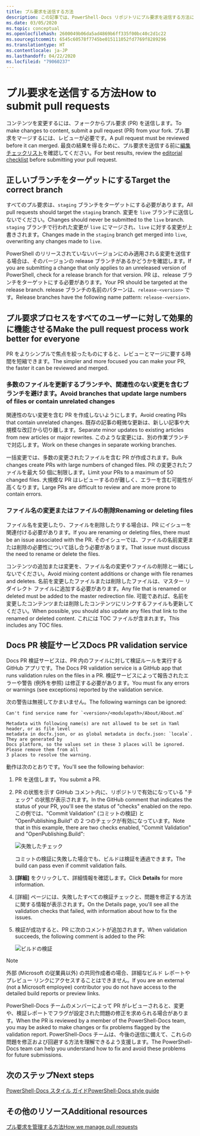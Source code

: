```yaml
---
title: プル要求を送信する方法
description: この記事では、PowerShell-Docs リポジトリにプル要求を送信する方法について説明します。
ms.date: 03/05/2020
ms.topic: conceptual
ms.openlocfilehash: 2600049b06da5ad4869b6ff335f00bc40c2d1c22
ms.sourcegitcommit: 6545c60578f7745be015111052fd7769f8289296
ms.translationtype: HT
ms.contentlocale: ja-JP
ms.lasthandoff: 04/22/2020
ms.locfileid: "79060237"
---
```

# <a name="how-to-submit-pull-requests"></a><span data-ttu-id="96349-103">プル要求を送信する方法</span><span class="sxs-lookup"><span data-stu-id="96349-103">How to submit pull requests</span></span>

<span data-ttu-id="96349-104">コンテンツを変更するには、フォークからプル要求 (PR) を送信します。</span><span class="sxs-lookup"><span data-stu-id="96349-104">To make changes to content, submit a pull request (PR) from your fork.</span></span> <span data-ttu-id="96349-105">プル要求をマージするには、レビューが必要です。</span><span class="sxs-lookup"><span data-stu-id="96349-105">A pull request must be reviewed before it can merged.</span></span> <span data-ttu-id="96349-106">最良の結果を得るために、プル要求を送信する前に[編集チェックリスト](editorial-checklist.md)を確認してください。</span><span class="sxs-lookup"><span data-stu-id="96349-106">For best results, review the [editorial checklist](editorial-checklist.md) before submitting your pull request.</span></span>

## <a name="target-the-correct-branch"></a><span data-ttu-id="96349-107">正しいブランチをターゲットにする</span><span class="sxs-lookup"><span data-stu-id="96349-107">Target the correct branch</span></span>

<span data-ttu-id="96349-108">すべてのプル要求は、`staging` ブランチをターゲットにする必要があります。</span><span class="sxs-lookup"><span data-stu-id="96349-108">All pull requests should target the `staging` branch.</span></span> <span data-ttu-id="96349-109">変更を `live` ブランチに送信しないでください。</span><span class="sxs-lookup"><span data-stu-id="96349-109">Changes should never be submitted to the `live` branch.</span></span> <span data-ttu-id="96349-110">`staging` ブランチで行われた変更が `live` にマージされ、`live` に対する変更が上書きされます。</span><span class="sxs-lookup"><span data-stu-id="96349-110">Changes made in the `staging` branch get merged into `live`, overwriting any changes made to `live`.</span></span>

<span data-ttu-id="96349-111">PowerShell のリリースされていないバージョンにのみ適用される変更を送信する場合は、そのバージョンの release ブランチがあるかどうかを確認します。</span><span class="sxs-lookup"><span data-stu-id="96349-111">If you are submitting a change that only applies to an unreleased version of PowerShell, check for a release branch for that version.</span></span> <span data-ttu-id="96349-112">PR は、release ブランチをターゲットにする必要があります。</span><span class="sxs-lookup"><span data-stu-id="96349-112">Your PR should be targeted at the release branch.</span></span> <span data-ttu-id="96349-113">release ブランチの名前のパターンは、`release-<version>` です。</span><span class="sxs-lookup"><span data-stu-id="96349-113">Release branches have the following name pattern: `release-<version>`.</span></span>

## <a name="make-the-pull-request-process-work-better-for-everyone"></a><span data-ttu-id="96349-114">プル要求プロセスをすべてのユーザーに対して効果的に機能させる</span><span class="sxs-lookup"><span data-stu-id="96349-114">Make the pull request process work better for everyone</span></span>

<span data-ttu-id="96349-115">PR をよりシンプルで焦点を絞ったものにすると、レビューとマージに要する時間を短縮できます。</span><span class="sxs-lookup"><span data-stu-id="96349-115">The simpler and more focused you can make your PR, the faster it can be reviewed and merged.</span></span>

### <a name="avoid-branches-that-update-large-numbers-of-files-or-contain-unrelated-changes"></a><span data-ttu-id="96349-116">多数のファイルを更新するブランチや、関連性のない変更を含むブランチを避けます。</span><span class="sxs-lookup"><span data-stu-id="96349-116">Avoid branches that update large numbers of files or contain unrelated changes</span></span>

<span data-ttu-id="96349-117">関連性のない変更を含む PR を作成しないようにします。</span><span class="sxs-lookup"><span data-stu-id="96349-117">Avoid creating PRs that contain unrelated changes.</span></span> <span data-ttu-id="96349-118">既存の記事の軽微な更新は、新しい記事や大規模な改訂から切り離します。</span><span class="sxs-lookup"><span data-stu-id="96349-118">Separate minor updates to existing articles from new articles or major rewrites.</span></span> <span data-ttu-id="96349-119">このような変更には、別の作業ブランチで対応します。</span><span class="sxs-lookup"><span data-stu-id="96349-119">Work on these changes in separate working branches.</span></span>

<span data-ttu-id="96349-120">一括変更では、多数の変更されたファイルを含む PR が作成されます。</span><span class="sxs-lookup"><span data-stu-id="96349-120">Bulk changes create PRs with large numbers of changed files.</span></span> <span data-ttu-id="96349-121">PR の変更されたファイルを最大 50 個に制限します。</span><span class="sxs-lookup"><span data-stu-id="96349-121">Limit your PRs to a maximum of 50 changed files.</span></span> <span data-ttu-id="96349-122">大規模な PR はレビューするのが難しく、エラーを含む可能性が高くなります。</span><span class="sxs-lookup"><span data-stu-id="96349-122">Large PRs are difficult to review and are more prone to contain errors.</span></span>

### <a name="renaming-or-deleting-files"></a><span data-ttu-id="96349-123">ファイル名の変更またはファイルの削除</span><span class="sxs-lookup"><span data-stu-id="96349-123">Renaming or deleting files</span></span>

<span data-ttu-id="96349-124">ファイル名を変更したり、ファイルを削除したりする場合は、PR にイシューを関連付ける必要があります。</span><span class="sxs-lookup"><span data-stu-id="96349-124">If you are renaming or deleting files, there must be an issue associated with the PR.</span></span> <span data-ttu-id="96349-125">そのイシューでは、ファイルの名前変更または削除の必要性について話し合う必要があります。</span><span class="sxs-lookup"><span data-stu-id="96349-125">That issue must discuss the need to rename or delete the files.</span></span>

<span data-ttu-id="96349-126">コンテンツの追加または変更を、ファイル名の変更やファイルの削除と一緒にしないでください。</span><span class="sxs-lookup"><span data-stu-id="96349-126">Avoid mixing content additions or change with file renames and deletes.</span></span> <span data-ttu-id="96349-127">名前を変更したファイルまたは削除したファイルは、マスター リダイレクト ファイルに追加する必要があります。</span><span class="sxs-lookup"><span data-stu-id="96349-127">Any file that is renamed or deleted must be added to the master redirection file.</span></span> <span data-ttu-id="96349-128">可能であれば、名前を変更したコンテンツまたは削除したコンテンツにリンクするファイルも更新してください。</span><span class="sxs-lookup"><span data-stu-id="96349-128">When possible, you should also update any files that link to the renamed or deleted content.</span></span> <span data-ttu-id="96349-129">これには TOC ファイルが含まれます。</span><span class="sxs-lookup"><span data-stu-id="96349-129">This includes any TOC files.</span></span>

## <a name="docs-pr-validation-service"></a><span data-ttu-id="96349-130">Docs PR 検証サービス</span><span class="sxs-lookup"><span data-stu-id="96349-130">Docs PR validation service</span></span>

<span data-ttu-id="96349-131">Docs PR 検証サービスは、PR 内のファイルに対して検証ルールを実行する GitHub アプリです。</span><span class="sxs-lookup"><span data-stu-id="96349-131">The Docs PR validation service is a GitHub app that runs validation rules on the files in a PR.</span></span> <span data-ttu-id="96349-132">検証サービスによって報告されたエラーや警告 (例外を参照) は修正する必要があります。</span><span class="sxs-lookup"><span data-stu-id="96349-132">You must fix any errors or warnings (see exceptions) reported by the validation service.</span></span>

<span data-ttu-id="96349-133">次の警告は無視してかまいません。</span><span class="sxs-lookup"><span data-stu-id="96349-133">The following warnings can be ignored:</span></span>

```
Can't find service name for `<version>/<modulepath>/About/About.md`
```

```
Metadata with following name(s) are not allowed to be set in Yaml header, or as file level
metadata in docfx.json, or as global metadata in docfx.json: `locale`. They are generated by
Docs platform, so the values set in these 3 places will be ignored. Please remove them from all
3 places to resolve the warning.
```

<span data-ttu-id="96349-134">動作は次のとおりです。</span><span class="sxs-lookup"><span data-stu-id="96349-134">You'll see the following behavior:</span></span>

1. <span data-ttu-id="96349-135">PR を送信します。</span><span class="sxs-lookup"><span data-stu-id="96349-135">You submit a PR.</span></span>
1. <span data-ttu-id="96349-136">PR の状態を示す GitHub コメント内に、リポジトリで有効になっている "チェック" の状態が表示されます。</span><span class="sxs-lookup"><span data-stu-id="96349-136">In the GitHub comment that indicates the status of your PR, you'll see the status of "checks" enabled on the repo.</span></span> <span data-ttu-id="96349-137">この例では、"Commit Validation" (コミットの検証) と "OpenPublishing.Build" の 2 つのチェックが有効になっています。</span><span class="sxs-lookup"><span data-stu-id="96349-137">Note that in this example, there are two checks enabled, "Commit Validation" and "OpenPublishing.Build":</span></span>

   ![失敗したチェック](media/pull-requests/validation-failed.png)

   <span data-ttu-id="96349-139">コミットの検証に失敗した場合でも、ビルドは検証を通過できます。</span><span class="sxs-lookup"><span data-stu-id="96349-139">The build can pass even if commit validation fails.</span></span>

1. <span data-ttu-id="96349-140">**[詳細]** をクリックして、詳細情報を確認します。</span><span class="sxs-lookup"><span data-stu-id="96349-140">Click **Details** for more information.</span></span>
1. <span data-ttu-id="96349-141">[詳細] ページには、失敗したすべての検証チェックと、問題を修正する方法に関する情報が表示されます。</span><span class="sxs-lookup"><span data-stu-id="96349-141">On the Details page, you'll see all the validation checks that failed, with information about how to fix the issues.</span></span>
1. <span data-ttu-id="96349-142">検証が成功すると、PR に次のコメントが追加されます。</span><span class="sxs-lookup"><span data-stu-id="96349-142">When validation succeeds, the following comment is added to the PR:</span></span>

   ![ビルドの検証](media/pull-requests/build-validation.png)

> [!NOTE]
> <span data-ttu-id="96349-144">外部 (Microsoft の従業員以外) の共同作成者の場合、詳細なビルド レポートやプレビュー リンクにアクセスすることはできません。</span><span class="sxs-lookup"><span data-stu-id="96349-144">If you are an external (not a Microsoft employee) contributor you do not have access to the detailed build reports or preview links.</span></span>

<span data-ttu-id="96349-145">PowerShell-Docs チームのメンバーによって PR がレビューされると、変更や、検証レポートでフラグが設定された問題の修正を求められる場合があります。</span><span class="sxs-lookup"><span data-stu-id="96349-145">When the PR is reviewed by a member of the PowerShell-Docs team, you may be asked to make changes or fix problems flagged by the validation report.</span></span> <span data-ttu-id="96349-146">PowerShell-Docs チームは、今後の送信に備えて、これらの問題を修正および回避する方法を理解できるよう支援します。</span><span class="sxs-lookup"><span data-stu-id="96349-146">The PowerShell-Docs team can help you understand how to fix and avoid these problems for future submissions.</span></span>

## <a name="next-steps"></a><span data-ttu-id="96349-147">次のステップ</span><span class="sxs-lookup"><span data-stu-id="96349-147">Next steps</span></span>

[<span data-ttu-id="96349-148">PowerShell-Docs スタイル ガイド</span><span class="sxs-lookup"><span data-stu-id="96349-148">PowerShell-Docs style guide</span></span>](powershell-style-guide.md)

## <a name="additional-resources"></a><span data-ttu-id="96349-149">その他のリソース</span><span class="sxs-lookup"><span data-stu-id="96349-149">Additional resources</span></span>

[<span data-ttu-id="96349-150">プル要求を管理する方法</span><span class="sxs-lookup"><span data-stu-id="96349-150">How we manage pull requests</span></span>](managing-pull-requests.md)
